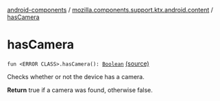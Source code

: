 [android-components](../index.md) / [mozilla.components.support.ktx.android.content](index.md) / [hasCamera](./has-camera.md)

# hasCamera

`fun <ERROR CLASS>.hasCamera(): `[`Boolean`](https://kotlinlang.org/api/latest/jvm/stdlib/kotlin/-boolean/index.html) [(source)](https://github.com/mozilla-mobile/android-components/blob/master/components/support/ktx/src/main/java/mozilla/components/support/ktx/android/content/Context.kt#L78)

Checks whether or not the device has a camera.

**Return**
true if a camera was found, otherwise false.

